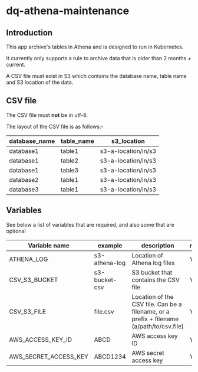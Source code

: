 # dq-athena-maintenance

## Introduction
This app archive's tables in Athena and is designed to run in Kubernetes.

It currently only supports a rule to archive data that is older than 2 months + current.

A CSV file must exist in S3 which contains the database name, table name and S3 location of the data.

## CSV file
The CSV file must **not** be in utf-8.

The layout of the CSV file is as follows:-

|  database_name  |  table_name  |      s3_location      |
| --------------- | ------------ | --------------------- |
|    database1    |    table1    | s3-a-location/in/s3   |
|    database1    |    table2    | s3-a-location/in/s3   |
|    database1    |    table3    | s3-a-location/in/s3   |
|    database2    |    table1    | s3-a-location/in/s3   |
|    database3    |    table1    | s3-a-location/in/s3   |


## Variables
See below a list of variables that are required, and also some that are optional

|  Variable name           |    example    | description                                                                                     | required |
| ------------------------ | ------------- | ------------------------------------------------------------------------------------------------| -------- |
|    ATHENA_LOG            | s3-athena-log | Location of Athena log files                                                                    |    Y     |
|    CSV_S3_BUCKET         | s3-bucket-csv | S3 bucket that contains the CSV file                                                            |    Y     |
|    CSV_S3_FILE           | file.csv      | Location of the CSV file. Can be a filename, or a prefix + filename (a/path/to/csv.file)        |    Y     |
|    AWS_ACCESS_KEY_ID     | ABCD          | AWS access key ID                                                                               |    Y     |
|    AWS_SECRET_ACCESS_KEY | ABCD1234      | AWS secret access key                                                                           |    Y     |
